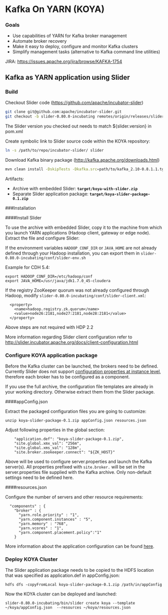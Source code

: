 Kafka On YARN (KOYA)
====================

### Goals

  * Use capabilities of YARN for Kafka broker management
  * Automate broker recovery
  * Make it easy to deploy, configure and monitor Kafka clusters
  * Simplify management tasks (alternative to Kafka command line utilities)

JIRA: https://issues.apache.org/jira/browse/KAFKA-1754

Kafka as YARN application using Slider
-----------------------------------------------

### Build

Checkout Slider code (https://github.com/apache/incubator-slider) 
```sh
git clone git@github.com:apache/incubator-slider.git
git checkout -b slider-0.80.0-incubating remotes/origin/releases/slider-0.80.0-incubating
```
The Slider version you checked out needs to match ${slider.version} in pom.xml

Create symbolic link to Slider source code within the KOYA repository:
```sh
ln -s /path/to/repo/incubator-slider/ slider
```
Download Kafka binary package (http://kafka.apache.org/downloads.html)

```sh
mvn clean install -DskipTests -Dkafka.src=path/to/kafka_2.10-0.8.1.1.tgz -Dkafka.version=kafka_2.10-0.8.1.1
```
Artifacts:

 - Archive with embedded Slider: __`target/koya-with-slider.zip`__
 - Separate Slider application package: __`target/koya-slider-package-0.1.zip`__

###Installation

####Install Slider

To use the archive with embedded Slider, copy it to the machine from which you launch YARN applications (Hadoop client, gateway or edge node). Extract the file and configure Slider:

If the environment variables `HADOOP_CONF_DIR` or `JAVA_HOME` are not already defined through your Hadoop installation, you can export them in  `slider-0.80.0-incubating/conf/slider-env.sh` 

Example for CDH 5.4:
``` 
export HADOOP_CONF_DIR=/etc/hadoop/conf
export JAVA_HOME=/usr/java/jdk1.7.0_45-cloudera
```
If the registry ZooKeeper quorum was not already configured through Hadoop, modify `slider-0.80.0-incubating/conf/slider-client.xml`: 
```
  <property>
    <name>hadoop.registry.zk.quorum</name>
    <value>node26:2181,node27:2181,node28:2181</value>
  </property>
```
Above steps are not required with HDP 2.2

More information regarding Slider client configuration refer to http://slider.incubator.apache.org/docs/client-configuration.html

### Configure KOYA application package

Before the Kafka cluster can be launched, the brokers need to be defined. Currently Slider does not support [configuration properties at instance level](https://issues.apache.org/jira/browse/SLIDER-851), therefore each broker has to be configured as a component.

If you use the full archive, the configuration file templates are already in your working directory. Otherwise extract them from the Slider package.

####appConfig.json

Extract the packaged configuration files you are going to customize:
```
unzip koya-slider-package-0.1.zip appConfig.json resources.json 
```
Adjust following properties in the global section: 
```
    "application.def": "koya-slider-package-0.1.zip",
    "site.global.xmx_val": "256m",
    "site.global.xms_val": "128m",
    "site.broker.zookeeper.connect": "${ZK_HOST}"
```
Above will be used to configure server.properties and launch the Kafka server(s). All properties prefixed with `site.broker.` will be set in the server.properties file supplied with the Kafka archive. Only non-default settings need to be defined here.  

####resources.json

Configure the number of servers and other resource requirements:
```
  "components" : {
    "broker" : {
      "yarn.role.priority" : "1",
      "yarn.component.instances" : "5",
      "yarn.memory" : "768",
      "yarn.vcores" : "1",
      "yarn.component.placement.policy":"1"
    }
```
More information about the application configuration can be found [here](http://slider.incubator.apache.org/docs/configuration/core.html).

### Deploy KOYA Cluster

The Slider application package needs to be copied to the HDFS location that was specified as application.def in appConfig.json:
```
hdfs dfs -copyFromLocal koya-slider-package-0.1.zip /path/in/appConfig
```
Now the KOYA cluster can be deployed and launched:
```
slider-0.80.0-incubating/bin/slider create koya --template ~/koya/appConfig.json  --resources ~/koya/resources.json
```
